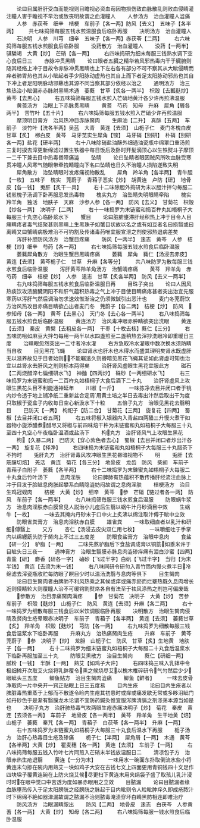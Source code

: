 <!-- { "loadSidebar": true } -->
　　论曰目属肝肝受血而能视则目瞻视必资血苟因物损伤致血脉散乱则败血侵睛灌注瞳人害于瞻视不早治或致丧明故谓之血灌瞳人
　　人参汤方　治血灌瞳人澁痛
　　人参　赤茯苓　细辛　桔梗　车前子【各一两】防风【去义】　五味子【各半两】
　　共七味捣筛每服五钱水煎温服食后临卧再服
　　决明汤方　治血灌瞳人
　　石决明　人参　川芎　细辛　五味子【各一两】赤茯苓【二两】
　　右六味捣筛毎服五钱水煎服食后临卧服
　　没药散方　治血灌瞳人
　　没药【一两半】　骐驎竭　大黄【炒】　芒硝【各一两】
　　右四味捣研为细末每服三钱熟水调下空心食后日三
　　赤脉冲贯黑睛
　　论曰眼者五臓之精华若风邪热毒内干于臓腑则随其经络上冲于目故令赤脉冲贯黑睛也上下左右各有部分不可不察其从大眦侵睛而痒者肺胃热也其从小眦起者手少阳脉动虚热也其自上而下者足太阳脉动邪热也其自下冲上者足阳明脉动邪爇也其源不同当察其部分依经以治之
　　通明汤方　治三焦热治小眦偏赤赤脉射黑睛术通　萎蕤　甘草【炙各一两半】　枳殻【去瓤麸炒】　黄芩【去黒心】
　　右五味捣筛每服五钱水煎入芒硝地黄汁各少许再煎沸温服
　　黄蓍汤方　治眼上下赤脉贯黑睛
　　黄蓍　芍药　知母　升麻　犀角【屑各两半】　苦竹叶【五十片】
　　右六味捣筛毎服五钱水煎入芒硝少许再煎温服
　　摩顶明目膏方　治风热冲目赤脉胬肉
　　生麻油【二升】　真酥【五两】　车前子　淡竹叶【洗各半两】吴蓝　大青　黄连【去须】　山栀子仁　麦门冬槐白皮　甘草【炙】　栁白皮　黄芩　马牙苋实生犀角【镑】　马牙硝【别研】　朴硝【别研各一两】盐花【研半两】
　　右十八味除硝盐油酥外细通油瓷瓶中绵罩口重汤煎三复时捩去滓更新绵滤过置生铁器中每日饭后及卧时开髪滴顶心以生铁熨斗子摩顶一二千下兼去目中热毒昬障痛澁
　　坠睛
　　论曰坠睛者眼因贼风所吹血脉受寒贯冲瞳人风寒气随眼带牵拽睛瞳向下名曰坠睛也日久不治瞳人损陷遂致失明
　　犀角散方　治坠睛眼时发疼痛视物散乱
　　犀角　羚羊角【各半两】　青牛胆【一枚】　五味子　槐实　茺蔚子　青葙子恶实【炒】　胡黄连　卢防【研】　地骨皮【各一钱】　兎肝【炙干一具】
　　右十二味除胆外捣研为末以胆汁拌匀毎服二钱煎槐子汤调下卧再服忌发热毒物
　　槐实丸方　治坠睛失明眼睛牵陷
　　槐实　羚羊角　独活　地肤子　天麻　沙参人参【各一两】　防风【去义】　甘菊花　枳殻【炒各一两】　决明子【二两】
　　右十一味捣罗为末链蜜和捣百杵丸如梧桐子大每服三十丸空心临卧浆水下
　　蟹目
　　论曰脏腑壅滞肝经积热上冲于目令人目痛睛疼者毒气结聚甚则黑睛上生黑珠子如蟹目状故以名之或有如豆者名曰损翳或曰离睛又曰蟹睛病极难治不可钓割及传诸毒药唯宜服宣泄之剂使邪热退病差矣
　　泻肝补胆防风汤方　治蟹目疼痛
　　防风【一两半】　逺志　黄芩　人参　桔梗【炒】细辛　芍药【各一两】
　　右七味捣筛每服五钱水煎食后临卧温服
　　萎蕤犀角散方　治眼生蟹目黑睛疼痛
　　萎蕤　犀角　蕤仁【汤浸去赤皮】　黄连【去须】　黄芩栀子仁　甘草　升麻【各等分】
　　共八味防罗为散每服三钱水煎食后临卧温服
　　泻肝黄芩羚羊角汤方　治蟹睛疼痛
　　黄芩　羚羊角　赤芍药　细辛　桔梗【炒】　人参　逺志　甘草【炙各半两】　防风【去义一两半】
　　右九味捣筛每服五钱水煎食后临卧温服日再
　　目珠子突出
　　论曰人因风热痰饮攻渍腑臓阴阳不和肝气蕴积热毒之气上冲于目使目睛痛疼甚者突出治宜先服寒药以泻肝气然后调治勿求速效惟渐治之仍须微鍼引出恶汁也
　　麦门冬茺蔚饮方治风热攻目赤痛目睛欲凸出者麦门冬　茺蔚子【各二两】　桔梗【炒】　防风　参知母【各一两】　黄芩【去黑心】　天门冬【去心各一两半】
　　右八味捣筛每服五钱水煎食后临卧温服
　　黄连汤方　治风毒冲眼赤肿睛欲突出洗眼
　　黄连【去须】　秦皮　黄檗【去粗皮各一两】　干枣【十枚去核】蕤仁【三分】
　　右五味防咀如麻豆大拌匀每用一两半以水四盏煎至二盏稍热去滓抄洗眼冷即重暖日三度
　　治睛眼忽然突出一二寸者冷水灌
　　右方急取冷水灌眼中数次换水须防睛当自收
　　目见黑花飞蝇
　　论曰肾水也肝木也木得水而盛其理明矣肾水既虚肝无以滋养故见于目者始则不能瞩逺久则昬暗见黑花飞蝇其证如此肾虚可知也治宜以益肾水去肝风之剂则标本两得矣
　　治肝肾风虚眼生黑花宜服此方
　　磁石【二两烧醋淬七徧细研水飞】　神麯【四两炒】　硃砂【一两细研水飞】
　　右三味捣罗为末链蜜和捣一二百杵丸如梧桐子大食后酒下二十丸
　　治肝肾虚风上攻眼生黒花头目不利能通神延年
　　川椒【一斤】
　　一味拣净去目并闭口者于铫内炒令透于地上铺净纸二重新盆合定周用黄土培之半日去毒出汁然后取出干为度只取椒于瓷盒子内收毎日空心新汲水下十粒
　　五倍子丸方　治眼见黑花去翳明目
　　巴防天【一两】　枸祀子【防二合】　甘菊花【三两】　旋复花【四两】　蜀椒【去目并闭口者五两】
　　右五味将椒入银器内入青盐四两醋三升慢火煮干如器物小旋添醋煮醋尽又将椒与前四味焙干杵为末链蜜和丸如梧桐子大每服三十丸至四十丸空心午夜临卧温酒或盐汤下
　　枸丸方　治肝肾风气上攻眼生黑花
　　枸【久暴二两】　巴防天【穿心紫色者去心】　蜀椒【去目并闭口者炒出汗各一两】　旋复花【择净】
　　右四味捣为末链蜜和丸如梧桐子大每服三十丸腊茶下不拘时
　　兎肝丸方　治肝肾毒风攻冲眼生黒花昬暗视物不
　　明
　　兎肝【去筋膜切焙】　羌活　黄连　菊花【各三分】　地骨皮　龙齿　防风　柴胡　车前子　青葙子白附子　萎蕤【各半两】
　　右十二味捣罗为末錬蜜丸如梧桐子大每服二十丸食后竹叶汤下
　　息肉淫肤
　　论曰脾肺有热蕴积不散传播肝经流注血脉上冲于目发于脸眦息肉胀起攀系白睛隐澁妨闷故谓之息肉淫肤
　　桔梗汤方　治目生鸡冠蚬肉
　　桔梗　大黄【炒】　细辛　黄芩　参　芒硝【链过者各一两】　防风　车前子【各一两半】
　　右八味捣筛毎服三钱水煎食后温服
　　防眼蜗牛浆方　治息肉淫肤赤白膜曾见人説治小儿痘后生翳以蜗牛汁丹砂滴目中效
　　生蜗牛【一枚】
　　一味去其掩内丹砂末于口中火上炙沸以绵注取汁傅于眦中立效
　　防眼雀粪膏方　治息肉淫肤赤白膜
　　雄雀粪
　　一味取细直者以乳汁和研细傅翳上
　　又方
　　杏仁【汤浸去皮尖双仁用七枚】
　　一味嚼细吐于手掌内以绵纒筯头防于胬肉上不过三五度差
　　防眼食盐膏方　治眼中息肉
　　食盐【研一分】　驴脂【一两】
　　二味先熬驴脂后下食盐调成膏以铜筯如黍米许于目眦头日三夜一
　　通神膏方　治眼生翳膜赤脉息肉澁碜痒痛有泪白沙蜜【四两】　青盐【研】　麝香【研各一字】　磠砂【飞过半字】白矾【飞过半字】　当归【为末半钱】　黄连【去须为末一钱】
　　右八味同研令研匀入青竹筒内慢火煮半日冷绵滤去滓瓷瓶收贮每防眼了瞑目少时以温汤洗翳与息肉等俱下
　　目生胬肉
　　论曰目生胬肉者由脾肺不利风热乘之其候或痒或痛赤瘀而烂壅热既久息肉增长近则侵睛轮大则覆瞳人治不可缓钩割熨烙各自有法至于袪风涤热之剂岂可偏废哉
　　参散方　治目赤痛胬肉满疼
　　参　甘菊花　决明子　大黄【炒】　苦参车前子　枳殻【麸炒】　山栀子仁　防风　黄连【去须】升麻【各二两】
　　右十一味捣罗为细散每服三钱食后以米饮调服临卧再服
　　决明散方　治眼生胬肉侵睛及赘肉生疮晕眼赤决明子　车前子　青葙子【各半两】　黄连【去须】　萎蕤甘草【炙】　羚羊角　枳殻【麸炒】　芎防【各一两】
　　右九味捣罗为细散每服三钱食后温浆水下临卧再服
　　升麻丸方　治热痛胬肉生疮
　　升麻　车前子　黄芩　茺蔚子　参　决明子【炒】　龙胆　山栀子仁　防风　甘草【炙】生地黄　地肤子【各一两】
　　右十二味捣罗为细末链蜜丸如梧桐子大每服二十丸食后温浆水下临卧再服加至三十丸
　　防眼艾熏散方　治目生胬肉
　　蕤仁【研细一两】　腻粉【一钱】　半酥【一两】　熟艾【如鸡子大许】
　　右四味捣三味入乳钵中令极细摊开次取艾火烧将乳鉢覆令熏之候烧尽艾以槐木椎碎研令气匀然后少少眼眦头三五度
　　鲫鱼贴方　治目生胬肉澁痛
　　鲫鱼【鲜者】
　　一味去皮骨净取肉一片中央开一窍正贴眼上日三五度易
　　目内生疮
　　论曰目内生疮者以脾脏毒热重蒸于上郁而不散遂令睑内生疮其初患时或痒或痛发歇无常或多眵泪眦门如丹砂色于是渐有翳膜龙木论谓不宜防药鍼灸惟宜服泻脾清膈之剂涤荡本源当如是也
　　决明子丸方　治肝肺热毒气攻两眼生疮赤痛决明子【炒】　菊花　秦皮　黄连【去须各一两】　车前子　地骨皮【各一两半】　黄芩　羚羊角　生干地黄【焙】山栀子　萎蕤　秦芁【各一两】　青葙子　白茯苓【各一两半】　升麻【一两】
　　右十五味捣罗为末链蜜丸如梧桐子大每服三十丸食后温水下再服
　　栀子汤方　治肝心热毒目生疮及碜痛
　　栀子仁【半两】　犀角屑【一两】　木通　黄芩【各半两】大黄【炒】　瞿麦穗【各一两】　黄连【去须】　车前子【一两】
　　右八味捣筛每服五钱入竹叶七片同煎入芒硝末半钱放温服日二
　　清凉包子方　治眼赤热生疮退翳
　　黄连【一分为末】
　　一味用水一碗面东扑取倒流水些小将黄连末匀掺在碗内用熟艾一块如鸡子大安在古钱七文上四面更用青铜钱四十文足作四块垜子覆黄连碗在上防火烧艾候尽更扫下黄连末用夹绢袋子盛了取孩儿乳汁浸时时在眼中觉口中苦透为度如暴赤眼用之立效
　　目脓漏
　　论曰目脓漏者缘血脉壅热传入于足太阳膀胱之经膀胱之脉起于目内眦则令人睑眦肿痒久即成疮脓汁时下绵绵不絶如器津漏故谓之脓漏不治则脓毒淹渍穿坏白睛黑防相连即难治疗
　　防风汤方　治眼漏睛脓出
　　防风【二两】　地骨皮　逺志　白茯芩　人参黄蓍【各一两】　大黄【炒】　知母【各二两】
　　右八味捣筛每服一钱水煎食后临卧温服
